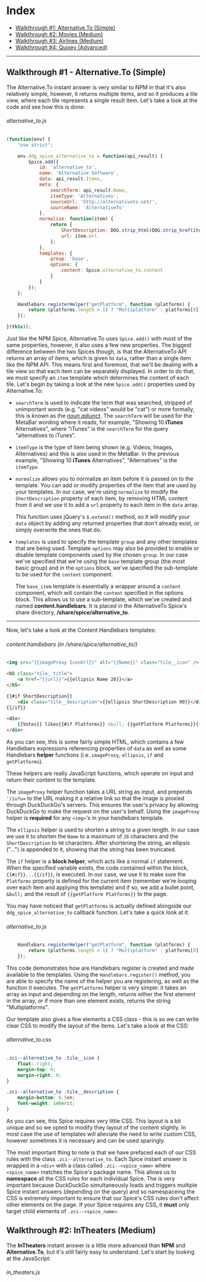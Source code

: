 # Index

- [Walkthrough #1: Alternative.To (Simple)](#walkthrough-1-alternativeto-simple)
- [Walkthrough #2: Movies (Medium)](#walkthrough-2-movies-medium)
- [Walkthrough #3: Airlines (Medium)](#walkthrough-3-airlines-medium)
- [Walkthrough #4: Quixey (Advanced)](#walkthrough-4-quixey-advanced)

------

## Walkthrough #1 - Alternative.To (Simple)

The Alternative.To instant answer is very similar to NPM in that it's also relatively simple, however, it returns multiple items, and so it produces a tile view, where each tile represents a single result item. Let's take a look at the code and see how this is done:

###### alternative_to.js

```javascript
(function(env) {
    "use strict";

    env.ddg_spice_alternative_to = function(api_result) {
        Spice.add({
            id: 'alternative_to',
            name: 'Alternative Software',
            data: api_result.Items,
            meta: {
                searchTerm: api_result.Name,
                itemType: 'Alternatives',
                sourceUrl: 'http://alternativeto.net/',
                sourceName: 'AlternativeTo'
            },
            normalize: function(item) {
                return {
                    ShortDescription: DDG.strip_html(DDG.strip_href(item.ShortDescription)),
                    url: item.Url
                };
            },
            templates: {
                group: 'base',
                options: {
                    content: Spice.alternative_to.content
                }
            }
        });
    };

    Handlebars.registerHelper("getPlatform", function (platforms) {
        return (platforms.length > 1) ? "Multiplatform" : platforms[0];
    });

}(this)); 
```

Just like the NPM Spice, Alternative.To uses `Spice.add()` with most of the same properties, however, it also uses a few new properties. The biggest difference between the two Spices though, is that the AlternativeTo API returns an array of items, which is given to `data`, rather than a single item like the NPM API. This means first and foremost, that we'll be dealing with a tile view so that each item can be separately displayed. In order to do that, we must specify an `item` template which determines the content of each tile. Let's begin by taking a look at the new `Spice.add()` properties used by Alternative.To:

- `searchTerm` is used to indicate the term that was searched, stripped of unimportant words (e.g. "cat videos" would be "cat") or more formally, this is known as the *[noun adjunct](https://en.wikipedia.org/wiki/Noun_adjunct)*. The `searchTerm` will be used for the MetaBar wording where it reads, for example, "Showing 10 **iTunes** Alternatives", where "iTunes" is the `searchTerm` for the query "alternatives to iTunes".

- `itemType` is the type of item being shown (e.g. Videos, Images, Alternatives) and this is also used in the MetaBar. In the previous example, "Showing 10 **iTunes** Alternatives", "Alternatives" is the `itemType`.

- `normalize` allows you to normalize an item before it is passed on to the template. You can add or modify properties of the item that are used by your templates. In our case, we're using `normalize` to modify the `ShortDescription` property of each item, by removing HTML content from it and we use it to add a `url` property to each item in the `data` array.

    This function uses jQuery's `$.extend()` method, so it will modify your `data` object by adding any returned properties that don't already exist, or simply overwrite the ones that do.

- `templates` is used to specify the template `group` and any other templates that are being used. Template `options` may also be provided to enable or disable template components used by the chosen `group`. In our case we've specified that we're using the `base` template group (the most basic group) and in the `options` block, we've specified the sub-template to be used for the `content` component.

    The `base_item` template is essentially a wrapper around a `content` component, which will contain the `content` specified in the options block. This allows us to use a sub-template, which we've created and named **content.handlebars**. It is placed in the AlternativeTo Spice's share directory, **/share/spice/alternative_to**.

------

Now, let's take a look at the Content Handlebars templates:

###### content.handlebars (in /share/spice/alternative_to/)

```html
<img src="{{imageProxy IconUrl}}" alt="{{Name}}" class="tile__icon" />

<h5 class="tile__title">
    <a href="{{url}}">{{ellipsis Name 26}}</a>
</h5>

{{#if ShortDescription}}
    <div class="tile__description">{{ellipsis ShortDescription 90}}</div>
{{/if}}

<div>
    {{Votes}} likes{{#if Platforms}} &bull; {{getPlatform Platforms}}{{/if}}
</div>
```

As you can see, this is some fairly simple HTML, which contains a few Handlebars expressions referencing properties of `data` as well as some Handlebars **helper** functions (i.e. `imageProxy`, `ellipsis`, `if` and `getPlatforms`).

These helpers are really JavaScript functions, which operate on input and return their content to the template.

The `imageProxy` helper function takes a URL string as input, and prepends `'/iu?u=` to the URL making it a relative link so that the image is proxied through DuckDuckGo's servers. This ensures the user's privacy by allowing DuckDuckGo to make the request on the user's behalf. Using the `imageProxy` helper is **required** for any `<img>`'s in your handlebars template.

The `ellipsis` helper is used to shorten a string to a given length. In our case we use it to shorten the `Name` to a maximum of `26` characters and the `ShortDescription` to `90` characters. After shortening the string, an ellipsis ("&hellip;") is appended to it, showing that the string has been truncated.

The `if` helper is a **block helper**, which acts like a normal `if` statement. When the specified variable exists, the code contained within the block, `{{#if}}...{{/if}}`, is executed. In our case, we use it to make sure the `Platforms` property is defined for the current item (remember we're looping over each item and applying this template) and if so, we add a bullet point, ` &bull; ` and the result of `{{getPlatform Platforms}}` to the page.

You may have noticed that `getPlatforms` is actually defined alongside our `ddg_spice_alternative_to` callback function. Let's take a quick look at it:

###### alternative_to.js

```javascript
    Handlebars.registerHelper("getPlatform", function (platforms) {
        return (platforms.length > 1) ? "Multiplatform" : platforms[0];
    });
```

This code demonstrates how are Handlebars register is created and made available to the templates. Using the `Handlebars.register()` method, you are able to specify the name of the helper you are registering, as well as the function it executes. The `getPlatforms` helper is very simple: it takes an array as input and depending on the length, returns either the first element in the array, or if more than one element exists, returns the string "Multiplatforms".

<!-- TODO: Remove this section, no CSS should be specified -->
Our template also gives a few elements a CSS class - this is so we can write clear CSS to modify the layout of the items. Let's take a look at the CSS:

###### alternative_to.css

```css
.zci--alternative_to .tile__icon {
    float: right;
    margin-top: 0;
    margin-right: 0;
}

.zci--alternative_to .tile__description {
    margin-bottom: 0.5em;
    font-weight: inherit;
}
```


As you can see, this Spice requires very little CSS. This layout is a bit unique and so we opted to modify they layout of the content slightly. In most case the use of templates will alleviate the need to write custom CSS, however sometimes it is necessary and can be used sparingly.

The most important thing to note is that we have prefaced each of our CSS rules with the class `.zci--alternative_to`. Each Spice instant answer is wrapped in a `<div>` with a class called `.zci--<spice_name>` where `<spice_name>` matches the Spice's package name. This allows us to **namespace** all the CSS rules for each individual Spice. The is very important because DuckDuckGo simultaneously loads and triggers multiple Spice instant answers (depending on the query) and so namespaceing the CSS is extremely important to ensure that our Spice's CSS rules don't affect other elements on the page. If your Spice requires any CSS, it **must** only target  child elements of `.zci--<spice_name>`.


## Walkthrough #2: InTheaters (Medium)

The **InTheaters** instant answer is a little more advanced than **NPM** and **Alternative.To**, but it's still fairly easy to understand. Let's start by looking at the JavaScript:

###### in_theaters.js

```javascript

```

<!--
    
We start by making sure that the `api_result` actually returned 1 or more results, if not we exit out, which will display nothing because no call has been made to `spice.add()`.

We then go on to define some functions used to determine which movie is the most relevant by taking into consideration the rating, release date and relevancy of the title, compared to the search terms. We won't go into the details of how the `score()` and `better()` functions are defined, but you'll notice that inside `better()` we use the function `DDG.isRelevant()`. This function takes as input a string and has an optional second input containing an array of strings. `DDG.isRelevant` can be used to compare the given string to the search terms and returns a `boolean` which lets us know if the input is considered "relevant" to the search terms. The optional 2nd input, the array of strings is called the **skip array** and it contains words which should be ignored when considering the relevancy of the search term and the input to `DDG.isRelevant`. In this case, we are using `DDG.isRelevant` to compare the title of the movies returned from the Rotten Tomatoes API to the user's search term. The skip array contains arbitrary words which are likely to be found in the query, that we assume aren't relevant to the title of the movie.

You'll also notice the use of `DDG_bestResult()`. This function takes as input a list of objects, and a comparator function. It then applies the comparator function, which takes two parameters, `currentbest` and `next` to each consecutive item in the input list. It assumes that the first item is the `currentbest`.

By this point we have either determined that there is a relevant movie to display, or we have found nothing to be relevant and have exited out. If we have a relevant movie, we then call `Spice.add()` as we would in any other Spice instant answer:

###### movie.js (continued)

```javascript
    Spice.render({
        data: result,
        source_name: 'Rotten Tomatoes',
        template_normal: "movie",
        template_small: "movie_small",
        force_no_fold: 1,
        source_url: result.links.alternate,
        header1: result.title + checkYear(result.year),
        image_url: result.posters.thumbnail.indexOf("poster_default.gif") === -1 ? result.posters.thumbnail : ""
    });
}
```

This is a fairly simple call to `Spice.add()`, but it slightly differs from other instant answers because it not only defines `template_normal`, the default template to be used, but it also defines `template_small` which is the template to be used when this instant answer is shown in a stacked state i.e., it is shown below another zero click result, but the content is minimal, preferably a single line of text.

Before looking at the implementation of the Handlebars helper functions, let's first take a look at the Movie Spice's Handlebars template to see how the helper functions are used:

###### movie.handlebars

```html
<div id="movie_data_box" {{#if hasContent}}class="half-width"{{/if}}>
    <div>
        {{#if ratings.critics_rating}}
            <span class="movie_data_item">{{ratings.critics_rating}}</span>
            <span class="movie_star_rating">{{{star_rating ratings.critics_score}}}</span>
            <div class="movie_data_description">
            ({{ratings.critics_score}}% critics,
             {{ratings.audience_score}}% audience approved)
            </div>
        {{else}}
            <span>No score yet...</span>
            <div class="movie_data_description">
                ({{ratings.audience_score}}% audience approved)
            </div>
        {{/if}}
    </div>

    <div><span class="movie_data_item">MPAA rating:</span>{{mpaa_rating}}</div>
    {{#if runtime}}
        <div><span class="movie_data_item">Running time:</span>{{runtime}} minutes</div>
    {{/if}}

    {{#if abridged_cast}}
        <div><span class="movie_data_item">Starring:</span>
            {{#concat abridged_cast sep=", " conj=" and "}}<a href="http://www.rottentomatoes.com/celebrity/{{id}}/">{{name}}</a>{{/concat}}.
        </div>
    {{/if}}
</div>

{{#if hasContent}}
    <span>
        {{#if synopsis}}
            {{condense synopsis maxlen="300"}}
        {{else}}
            {{condense critics_consensus maxlen="300"}}
        {{/if}}
    </span>
{{/if}}

```

In the template, we create a few `div`'s and reference properties of the context just like we did in **NPM** and **Alternative.To**. We also use a few more Handlebars helper functions, `{{#star_rating}}` and `{{#rating_adjective}}` which are defined in **movie.js** as well as `{{#concat}}` and `{{#condense}}`, which we've already discussed, and another block helper, `{{#if}}` (a default Handlebars helper) which should be self-explanatory. 

We use the `{{#if}}` helper to check if a variable exists in the current context and then adds the contents of its own block to the template when the input variable does exist. As well, the `{{if}}` block allows the use of the optional `{{else}}` block which lets you add alternate content to the template when the input variable does not exist.

Moving on, let's take a look at the implementation of `{{#star_rating}}`:
    
###### movie.js (continued) - star_rating helper

```javascript
/* star rating */
Handlebars.registerHelper("star_rating", function(score) {
    var r = (score / 20) - 1;
    var s = "";

    if (r > 0) {
        for (var i = 0; i < r; i++) {
            s += "&#9733;";
        }
    }

    if (s.length == 0) {
        s = "0 Stars";
    }

    return s;
});
```

As you can see this is a pretty simple function, it takes a number as input, and use that to calculate a star rating. Then creates a string of ASCII stars and returns it to the template which will then be rendered by the browser to show a star rating of the movie.

Now let's take a look at the implementation of `{{#rating_adjective}}`:

###### movie.js (continued) - rating_adjective helper

```javascript
/*
 * rating_adjective
 *
 * help make the description of the movie grammatically correct
 * used in reference to the rating of the movie, as in
 *   'an' R rated movie, or
 *   'a'  PG rated movie
 */
Handlebars.registerHelper("rating_adjective", function() {
    return (this.mpaa_rating === "R"
         || this.mpaa_rating === "NC-17"
         || this.mpaa_rating === "Unrated") ?  "an" :"a";
});
```

Again, this is a fairly simple function which simply returns either "a" or "an" based on the rating of the movie.

Now that you've seen a more advanced instant answer and understand how to use Handlebars helpers, let's look at another advanced instant answer example.

## Walkthrough #3 - Quixey (Advanced Carousel Instant Answer)

The Quixey instant answer is one of our more advanced carousel instant answers which uses a considerable amount of Handlebars helpers and similarly to the **Movie** instant answer has a relevancy checking component. Let's begin by taking a look at the Quixey instant answer's JavaScript:

###### quixey.js

```javascript
// spice callback function
function ddg_spice_quixey (api_result) {

    if (api_result.result_count == 0) return;

    var q = api_result.q.replace(/\s/g, '+');
    var relevants = getRelevants(api_result.results);

    if (!relevants) return;

    Spice.render({
        data: api_result,
        source_name: 'Quixey',
        source_url: 'https://www.quixey.com/search?q=' + q,
        header1: api_result.q + ' (App Search)',
        force_big_header: true,
        more_logo: "quixey_logo.png",
        spice_name: 'quixey',
        template_frame: "carousel",
        template_options: {
            template_item: "quixey",
            template_detail: "quixey_detail",
            items: relevants
        }
    });

```

Similarly to **Alternative.To**, the Quixey instant answer uses the carousel, and sets values for all the required carousel-specific properties. However, this instant answer also uses the `force_big_header` property to create a ZeroClick header and subsequently sets the value of the header text, `header1`. Also, the `more_logo` property is set, which allows a custom image to be used instead of the `source_name` text for the "More at" link.  

Similarly to the **Movie** instant answer, in the **Quixey** instant answer, we use the `getRelevants()` function (defined below in **Quixey.js**), which is used to check for relevant results before calling `Spice.add()`. We are required to get relevant results in this manner so that only the results we want included in the carousel are passed on to the **quixey.handlebars** template.

Moving on, let's take a look at the implementation of the `getRelevants()` helper:

###### quixey.js (continued) - getRelevants function

```javascript
// Check for relevant app results
function getRelevants (results) {
        
    var res,
        apps = [],
        backupApps = [],
        categories = /action|adventure|arcade|board|business|casino|design|developer tools|dice|education|educational|entertainment|family|finance|graphics|graphics and design|health and fitness|kids|lifestyle|medical|music|networking|news|photography|productivity|puzzle|racing|role playing|simulation|social networking|social|sports|strategy|travel|trivia|utilities|video|weather/i,
        skip_words = ["app", "apps", "application", "applications", "android", "droid", "google play store", "google play", "windows phone", "windows phone 8", "windows mobile", "blackberry", "apple app store", "apple app", "ipod touch", "ipod", "iphone", "ipad", "ios", "free", "search", "release", release date"];
        
    for (var i = 0; i < results.length; i++) {

        app = results[i];

        // check if this app result is relevant
        if (DDG.isRelevant(app.name.toLowerCase(), skip_words)) {
            apps.push(app);
        } else if (app.hasOwnProperty("short_desc") &&
                   DDG.isRelevant(app.short_desc.toLowerCase(), skip_words)) {
                        backupApps.push(app);
        } else if (app.custom.hasOwnProperty("category") &&
                   DDG.isRelevant(app.custom.category.toLowerCase(), skip_words)) {
                        backupApps.push(app);
        } else{
            continue;
        }
    }

    // Return highly relevant results
    if (apps.length > 0) {
        res = apps;
    }

    // Return mostly relevant results
    else if (backupApps.length > 0) {
        res = backupApps;
    }

    else {
        // No relevant results,
        // check if it was a categorical search
        // E.g."social apps for android"
        var q = DDG.get_query();
        res = q.match(categories) ? results : null;
    }
    return res;
});
```

We begin by defining the function and its input, `results` which is an array of apps. Then we define some variables, notable we define `skip_words`, which we will use later for a call to the `isRelevant()` function we discussed earlier. Then, we move onto a `for` loop which does the bulk of the work by iterating over every app in the `results` array and applies a series of `isRelevant()` checks to see if either the app name, short description or category are relevant to the search query. If the name is considered to be relevant we add it to the `apps` array which contains all the relevant app results. If the name isn't relevant but the description or category is, we add it to the `backupApps` array, because we might need them later. If none of those properties are considered relevant we simply exclude that app from the set of apps that will be displayed to the user.

After we've checked every app, we check to see if there were any relevant apps and if so, we show them to the user. Otherwise, we check our `backupApps` array to see if there were any apps who might be relevant and show those to the user. Failing that, we check if the search was for an app category and if so, we return all the results because the Quixey API is assumed to have relevant results. 

Before looking at the implementation of the remaining Quixey Handlebars helpers, let's look at the template to see how the helpers are used:

###### quixey.handlebars

```html
<p><img src="{{{icon_url}}}" /></p>
<span>{{{condense name maxlen="40"}}}</span>
```

This template is very simple, it creates an `<img>` tag, for the resulting app icon and a `<span>` tag for the app name. You may also notice that unlike **Alternative.To**, we placed the `<img>` tag inside `<p>` tags. We do this to automatically center and align the images, through the use of carousel specific CSS that we wrote, because the images aren't all the same size and would otherwise be misaligned. So, if the images for your instant answer aren't the same size, simply wrap them in `<p>` tags and the carousel will take care of the rest. If not, simply ignore the use of the `<p>` tags.

Now let's take a look at the Quixey `carousel_template_detail` template. This template is more advanced, but most of the content is basic HTML which is populated by various `api_result` properties and Handlebars helpers:

###### quixey\_detail.handlebars (continued)

```html
<div id="quixey_preview" style="width: 100%; height: 100%;" app="{{id}}">
    <div class="app_info">
        <a href="{{{url}}}" class="app_icon_anchor">
            <img src="{{{icon_url}}}" class="app_icon">
        </a>
        <div class="name_wrap">
            <a href="{{url}}" class="name" title="{{name}}">{{name}}</a>
```

Here we create the outer div that wraps the content in the detail area. Note the use of HTML ids and classes - this is to make the css more straightforward, modular and understandable.

###### quixey\_detail.handlebars (continued)

```html
            {{#if rating}}
                <div title="{{rating}}" class="rating">
                    {{#loop rating}}
                        <img src="{{quixey_star}}" class="star"></span>
                    {{/loop}}
                </div>
            {{/if}}
```

Here we use the `{{#if}}` block helper and nested inside that, we use our own `{{#loop}}` block helper (defined internally), which simply counts from 0 to the value of its input, each time applying the content of its own block. In this example, we use it to create a one or more star images to represent the app's rating.
 
###### quixey\_detail.handlebars (continued) 

```html
            <div class="price">{{pricerange}}</div>
            <div class="app_description">{{{short_desc}}}</div>
            <div id="details_{{id}}" class="app_details">
                <div class="app_editions">
                    {{#each editions}}
                        <div class="app_edition" title="{{name}} - Rating: {{rating}}">
                            <a href="{{{url}}}" class="app_platform">
                                {{#with this.platforms.[0]}}
                                <img src="{{platform_icon icon_url}}" class="platform_icon">
                                {{/with}}
                                {{platform_name}}
                                {{#if ../hasPricerange}}
                                     - {{price cents}}
                                {{/if}}
                            </a>
                        </div>
                    {{/each}}
                </div>
            </div>
        </div>
    </div>
    <div class="clear"></div>
</div>
```

Here, we create a few more `<div>`'s and then we use another block helper, `{{#each}}`, which takes an array as input, and iterates over each of the array's elements, using them as the context for the `{{#each}}` block. Nested within the `{{#each}]` helper, we also use the `#{{with}}` block helper, which takes a single object as input, and applies that object as the context for its block. One more interesting thing to note is the input we give to the `{{#if}}` block nested in our `{{#each}}` block. We use the `../` to reference the parent template's context.  

Now that we've seen the template and the helpers we're using, let's take a look at how they're all implemented:

###### quixey.js (continued) -  qprice function

```javascript
// format a price
// p is expected to be a number
function qprice(p) {
    if (p == 0) {    // == type coercion is ok here
        return "FREE";
    }
    
    return "$" + (p/100).toFixed(2).toString();
}
```

This is a simple function that formats a price. We don't register it as a helper because we don't need to use this function directly in our templates, however our helper functions do use this function `qprice()` function.

###### quixey.js (continued) -  price helper

```javascript
// template helper for price formatting
// {{price x}}
Handlebars.registerHelper("price", function(obj) {
    return qprice(obj);
});
```

This helper function is relatively simple, it takes a number as input, calls the `qprice()` function we just saw, and returns its output to the template. It essentially abstracts our `qprice()` function into a Handlebars helper. We do this because the next function we'll see also uses `qprice()` and it's simply easier to call it as a locally defined function, rather than register it as a helper and then use the `Handlebars.helpers` object to call the `qprice()` function.

###### quixey.js (continued) -  pricerange helper

```javascript
// template helper to format a price range
Handlebars.registerHelper("pricerange", function(obj) {
   
    if (!this.editions)
        return "";

    var low  = this.editions[0].cents;
    var high = this.editions[0].cents;
    var tmp, range, lowp, highp;

    for (var i in this.editions) {
        tmp = this.editions[i].cents;
        if (tmp < low) low = tmp;
        if (tmp > high) high = tmp;
    }

    lowp = qprice(low);

    if (high > low) {
       highp = qprice(high);
       range = lowp + " - " + highp;
       this.hasPricerange = true;
    } else {
        range = lowp;
    }
   
    return range;
});
```

This function is a little more complex, it takes an object as input, iterates over the objects keys, and records the highest and lowest prices for the app. Then, it verifies that the range has different high and low values. If not, it simply returns the low price, formatted using our `qprice()` function. Otherwise, it creates a string indicating the range and formats the values with `qprice()`.

###### quixey.js (continued) -  platform\_icons helper

```javascript
// template helper to replace iphone and ipod icons with
// smaller 'Apple' icons
Handlebars.registerHelper("platform_icon", function(icon_url) {
    if (this.id === 2004 || this.id === 2015) {
        return "https://icons.duckduckgo.com/i/itunes.apple.com.ico";
    }

    return "/iu/?u=" + icon_url + "&f=1";
});
```

Another very simple helper function, the `platform_icon()` function simply checks if its input is equal to `2005` or `2015` and if so returns a special url for the platform icon. If not, it returns the original icon url but adds our proxy redirect, `/iu/?u=` as previously discussed.

###### quixey.js (continued) -  platform\_name helper

```javascript
// template helper that returns and unifies platform names
Handlebars.registerHelper("platform_name", function() {
    var name;
    var platforms = this.platforms;

    name = platforms[0].name;

    if (platforms.length > 1) {
        switch (platforms[0].name) {
            case "iPhone" :
            case "iPad" :
                name = "iOS";
                break;

            case "Blackberry":
            case "Blackberry 10":
                name = "Blackberry";
                break;
        }
    }

    return name;
});
```

This helper is also quite simple, it is used to return a platform name and sometimes also unifies the platform name when multiple platforms exist for an app. If the app is available for both 'iPhone' and 'iPad', the `switch()` will catch this and indicate the app is available for "iOS".

###### quixey.js (continued) -  quixey\_star helper

```javascript
// template helper to give url for star icon
Handlebars.registerHelper("quixey_star", function() {
    return DDG.get_asset_path("quixey", "star.png").replace("//", "/");
});
```

This helper is also very simple, but it is important because it uses the `DDG.get_asset_path()` function which returns the URI for an asset stored in an instant answer's share folder. This is necessary because Spice instant answers and their content are versioned internally. So the URI returned by this function will contain the proper version number, which is required to access any assets.

## Walkthrough #4 - Dictionary (More Advanced Instant Answer)

The dictionary instant answer is a more advanced instant answer than the previous examples, because it requires multiple endpoints (which means it has multiple perl modules -`.pm` files) in order to function properly. You will notice the `definition` endpoint is a sub-directory of the `dictionary` directory: `zeroclickinfo-spice/share/spice/dictionary/definition/`. In the case of the **Dictionary** instant answer, its Perl modules work together as one instant answer, however if the other endpoints worked separately from the `definition` endpoint, such as they do in the **[Last.FM](https://github.com/duckduckgo/zeroclickinfo-spice/tree/spice2/share/spice/lastfm)** instant answer, they would each have their own sub-directories and would also each have their own respective JavaScript, Handlebars and CSS files. 

To begin, let's look at the first callback function definition in the Dictionary JavaScript:

###### dictionary\_definition.js

```javascript
// Description:
// Shows the definition of a word.
//
// Dependencies:
// Requires SoundManager2.
//
// Commands:
// define dictionary - gives the definition of the word "dictionary."
//
// Notes:
// ddg_spice_dictionary_definition - gets the definitions of a given word (e.g. noun. A sound or a combination of sounds).
// ddg_spice_dictionary_pronunciation - gets the pronunciation of a word (e.g. wûrd).
// ddg_spice_dictionary_audio - gets the audio file.
// ddg_spice_dictionary_reference - handles plural words. (Improve on this in the future.)
```

The comments at the beginning of the file explain what the various callbacks are for. Each of these callback functions is connected to a different endpoint, meaning they each belong to a different Perl module. As you can see, the name of each callback correlates to the name of the perl module. So `dictionary_definition()` is the callback for `DDG::Spice::Dictionary::Definition`, likewise `dictionary_audio` is for `DDG::Spice::Dictionary::Audio`, etc.

Each of these endpoints are used to make different API calls (either to a different endpoint or possibly even a different API altogether), which can only be done by creating a different Perl module for each endpoint. We can make these endpoints work together for a given instant answer by using the jQuery `getScript()` function which makes an AJAX call to a given endpoint, which results in a call to that endpoint's callback function. This function needs to be defined before it is called, so the Dictionary instant answer defines all **four** callback functions in **dictionary\_definition.js**

Moving on, let's take a look at the implementation of the `Spice.add()` call and the `dictionary_definition()`  callback:

###### dictionary\_definition.js (continued) - dictionary_definition callback

```javascript
// Dictionary::Definition will call this function.
// This function gets the definition of a word.
function ddg_spice_dictionary_definition (api_result) {
    "use strict";
    var path = "/js/spice/dictionary";

    // We moved Spice.render to a function because we're choosing between two contexts.
    var render = function(context, word, otherWord) {
        Spice.render({
            data              : context,
            header1           : "Definition (Wordnik)",
            force_big_header  : true,
            source_name       : "Wordnik",
            source_url        : "http://www.wordnik.com/words/" + word,
            template_normal   : "dictionary_definition"
        });

        // Do not add hyphenation when we're asking for two words.
        // If we don't have this, we'd have results such as "black• hole".
        if(!word.match(/\s/)) {
            $.getScript(path + "/hyphenation/" + word);
        }

        // Call the Wordnik API to display the pronunciation text and the audio.
        $.getScript(path + "/pronunciation/" + otherWord);
        $.getScript(path + "/audio/" + otherWord);
    };
```

We begin by wrapping the `Spice.add()` call in a function which also does a little extra work. Specifically after rendering the result it calls the Wordnik API, this time using two different API endpoints. The first gets the pronunciation text, the second gets the audio file for the pronunciation of the word. As mentioned, these endpoints are used to work together as one instant answer, so, using the returns from the separate API calls, we construct one dictionary instant answer result which contains the word definition, the pronunciation text and the audio recording of the pronunciation.

The reason for wrapping the `Spice.add()` call in a function is because we need to be able to call our `render()` function from both the `dictionary_definition()` callback as well as the `dictionary_reference()` callback, as you will see below:

###### dictionary\_definition.js (continued) - dictionary_definition callback

```javascript
    // Expose the render function.
    ddg_spice_dictionary_definition.render = render;

    // Prevent jQuery from appending "_={timestamp}" in our url when we use $.getScript.
    // If cache was set to false, it would be calling /js/spice/dictionary/definition/hello?_=12345
    // and that's something that we don't want.
    $.ajaxSetup({
        cache: true
    });

    // Check if we have results we need.
    if (api_result && api_result.length > 0) {

        // Wait, before we display the instant answer, let's check if it's a plural
        // such as the word "cacti."
        var singular = api_result[0].text.match(/^(?:A )?plural (?:form )?of <xref>([^<]+)<\/xref>/i);

        // If the word is plural, then we should load the definition of the word
        // in singular form. The definition of the singular word is usually more helpful.
        if(api_result.length === 1 && singular) {
            ddg_spice_dictionary_definition.pluralOf = api_result[0].word;
            $.getScript(path + "/reference/" + singular[1]);
        } else {
            // Render the instant answer if everything is fine.
            render(api_result, api_result[0].word, api_result[0].word);
        }
    }
};
```

After defining the `render()` function we give the function a `render` property, `ddg_spice_dictionary_definition.render = render;` (so we can access the `render()` function from other callbacks) and then move on to check if we actually have any definition results returned from the API. If so, we then check if the queried word is a plural word and if so, make another API call for the singular version of the queried word. This call, `$.getScript(path + "/reference/" + singular[1]);` will result in calling the `dictionary_reference()` callback which eventually calls our `render()` function to show our Spice result on the page. If the word is not a plural, we instead immediately call the `render()` function and display our result.

**\*\*Note:** More info on the jQuery `$.getScript()` method is available [here](http://api.jquery.com/jQuery.getScript/).

###### dictionary\_definition.js (continued) - dictionary_reference callback

```javascript
// Dictionary::Reference will call this function.
// This is the part where we load the definition of the
// singular form of the word.
function ddg_spice_dictionary_reference (api_result) {
    "use strict";

    var render = ddg_spice_dictionary_definition.render;

    if(api_result && api_result.length > 0) {
        var word = api_result[0].word;

        // We're doing this because we want to say:
        // "Cacti is the plural form of cactus."
        api_result[0].pluralOf = word;
        api_result[0].word = ddg_spice_dictionary_definition.pluralOf;

        // Render the instant answer.
        render(api_result, api_result[0].word, word);
    }
};
```

In this relatively simple callback, we begin by using the previously defined render property of the `dictionary_definition()` function to give this callback access to the `render()` function we defined at the beginning of `quixey.js`. Then we confirm that this callback's `api_result` actually received the singular form of the originally searched query. If so, we add the singular and plural form of the word to our `api_result` object so we can check for and use them later in our Handlebars template.

###### dictionary\_definition.js (continued) - dictionary_hyphenation callback

```javascript
// Dictionary::Hyphenation will call this function.
// We want to add hyphenation to the word, e.g., hello -> hel•lo.
function ddg_spice_dictionary_hyphenation (api_result) {
    "use strict";

    var result = [];
    if(api_result && api_result.length > 0) {
        for(var i = 0; i < api_result.length; i += 1) {
            result.push(api_result[i].text);
        }
        // Replace the, rather lame, non-hyphenated version of the word.
        $("#hyphenation").html(result.join("•"));
    }
};
```

This callback is also fairly simple. If the API returns a result for the hyphenated version of the word, we loop over the response to get the various parts of the word, then join them with the dot character "•", and inject the text into the HTML of the **#hyphenation** `<div>` using jQuery.

###### dictionary\_definition.js (continued) - dictionary_pronunciation callback

```javascript
// Dictionary::Pronunciation will call this function.
// It displays the text that tells you how to pronounce a word.
function ddg_spice_dictionary_pronunciation (api_result) {
    "use strict";

    if(api_result && api_result.length > 0 && api_result[0].rawType === "ahd-legacy") {
        $("#pronunciation").html(api_result[0].raw);
    }
};
```

Similarly to the `dictionary_hyphenation()` callback, this callback receives a phonetic spelling of the queried word and injects it into the Spice result by using jQuery as well to modify the HTML of the **#pronunciation** `<div>`.
 
###### dictionary\_definition.js (continued) - dictionary_audio callback

```javascript
// Dictionary::Audio will call this function.
// It gets the link to an audio file.
function ddg_spice_dictionary_audio (api_result) {
    "use strict";

    var isFailed = false;
    var url = "";
    var icon = $("#play-button");

    // Sets the icon to play.
    var resetIcon = function() {
        icon.removeClass("widget-button-press");
    };

    // Sets the icon to stop.
    var pressIcon = function() {
        icon.addClass("widget-button-press");
    };
```

This callback begins by defining a few simple functions and some variables to used below. Again, jQuery is used to modify the DOM as needed in this callback.  

```javascript
    // Check if we got anything from Wordnik.
    if(api_result && api_result.length > 0) {
        icon.html("▶");
        icon.removeClass("widget-disappear");

        // Load the icon immediately if we know that the url exists.
        resetIcon();

        // Find the audio url that was created by Macmillan (it usually sounds better).
        for(var i = 0; i < api_result.length; i += 1) {
            if(api_result[i].createdBy === "macmillan" && url === "") {
                url = api_result[i].fileUrl;
            }
        }

        // If we don't find Macmillan, we use the first one.
        if(url === "") {
            url = api_result[0].fileUrl;
        }
    } else {
        return;
    }
```

The callback then verifies the API returned a pronunciation of the queried word and if so, injects a play icon, "▶" into the **#play-button** `<button>` and grabs the url for the audio file from the API response.

```javascript
    // Load the sound and set the icon.
    var isLoaded = false;
    var loadSound = function() {
        // Set the sound file.
        var sound = soundManager.createSound({
            id: "dictionary-sound",
            url: "/audio/?u=" + url,
            onfinish: function() {
                resetIcon();
                soundManager.stopAll();
            },
            ontimeout: function() {
                isFailed = true;
                resetIcon();
            },
            whileplaying: function() {
                // We add this just in case onfinish doesn't fire.
                if(this.position === this.durationEstimate) {
                    resetIcon();
                    soundManager.stopAll();
                }
            }
        });

        sound.load();
        isLoaded = true;
    };
```

Here, we define a function, `loadSound()` that uses the [**SoundManager**](http://www.schillmania.com/projects/soundmanager2/) JavaScript library to load the audio file and also allows us to easily control the playing of the audio. An important piece of this `loadSound()` function is the use of our audio proxy: `url: "/audio/?u=" + url`. Similarly to any images used in a instant answer, any audio files must also be proxied through DuckDuckGo to ensure our users' privacy.

**\*\*Note:** The use of the SoundManager library for this instant answer shouldn't be taken lightly. We chose to use a JavaScript library to ensure cross-browser compatibility but the use of 3rd party libraries is not something we advocate, however since this was an internally written instant answer, we decided to use the SoundManager library for this instant answer as well as all others which utilize audio (e.g. [Forvo](https://duckduckgo.com/?q=pronounce+awesome)).

```javascript
    // Initialize the soundManager object.
    var soundSetup = function() {
        window.soundManager = new SoundManager();
        soundManager.url = "/soundmanager2/swf/";
        soundManager.flashVersion = 9;
        soundManager.useFlashBlock = false;
        soundManager.useHTML5Audio = false;
        soundManager.useFastPolling = true;
        soundManager.useHighPerformance = true;
        soundManager.multiShotEvents = true;
        soundManager.ontimeout(function() {
            isFailed = true;
            resetIcon();
        });
        soundManager.beginDelayedInit();
        soundManager.onready(loadSound);
    };
```

As the comment explains, this function is used to initialize SoundManager so we can then use it to control the audio on the page.

```javascript
    // Play the sound when the icon is clicked. Do not let the user play
    // without window.soundManager.
    icon.click(function() {
        if(isFailed) {
            pressIcon();
            setTimeout(resetIcon, 1000);
        } else if(!icon.hasClass("widget-button-press") && isLoaded) {
            pressIcon();
            soundManager.play("dictionary-sound");
        }
    });
```

Here we define a click handler function using jQuery. Based on the state of the sound widget, `isFailed`, the handler either 

```javascript
    // Check if soundManager was already loaded. If not, we should load it.
    // See http://www.schillmania.com/projects/soundmanager2/demo/template/sm2_defer-example.html
    if(!window.soundManager) {
        window.SM2_DEFER = true;
        $.getScript("/soundmanager2/script/soundmanager2-nodebug-jsmin.js", soundSetup);
    } else {
        isLoaded = true;
    }
};
```

Now that we've seen how all the API callback functions are implemented, let's take a look at the Handlebars to see what helpers are used and how the display is built:

```html
<div>
    <b id="hyphenation">{{this.[0].word}}</b>
    {{#if this.[0].pluralOf}}
        <span> is the plural form of {{this.[0].pluralOf}}</span>
    {{/if}}
    <span id="pronunciation"></span>
    <button id="play-button" class="widget-button widget-disappear"></button>
</div>
{{#each this}}
    <div class="definition">
        <i>{{part partOfSpeech}}</i>
        <span>{{{format text}}}</span>
    </div>
{{/each}}
```

As you can see, the template and layout for the dictionary Spice are relatively simple. We begin by placing the term to be defined in a `<b>` tag. As you can see, to access the element from the context, we need to use a special array notation: `this.[0].word`, where the `[0]` indicates the first element in the array.

We then check if the `this.[0].pluralOf` variable has been set. As you may recall, we set this variable in the `dictionary_reference()` callback function, after checking in the `dictionary_definition()` callback if the queried term is a plural. If the `pluralOf` variable has been set we then create a `<span>` tag and for a sentence to indicate which word the queried word is a plural of.

Then the template creates two empty elements, a `<span>` tag to contain the phonetic spelling, which may or may not be populated by our `dictionary_pronunciation()` callback, depending on whether or not the API has a phonetic spelling for the queried word. Similarly we create an empty `<button>` tag to play an audio recording of the word pronunciation which is potentially populated by the `dictionary_audio()` callback, again if the API has an audio file for the queried word's pronunciation.

The template then uses a Handlebars `{{#each}}` helper to iterate over the context (because it is an array in this case, not an object) and for each element creates a snippet of text indicating the usage of the term (e.g. noun, verb) and provides the definition of the term. This `{{#each}}` helper also uses two Handlebars helpers defined in **dictionary\_definition.js**, `{{part}}` and `{{format}}`. Let's take a look at how they're implemented:

###### dictionary\_definition.js (continued) - part helper

```javascript
// We should shorten the part of speech before displaying the definition.
Handlebars.registerHelper("part", function(text) {
    "use strict";

    var part_of_speech = {
        "interjection": "interj.",
        "noun": "n.",
        "verb-intransitive": "v.",
        "verb-transitive": "v.",
        "adjective": "adj.",
        "adverb": "adv.",
        "verb": "v.",
        "pronoun": "pro.",
        "conjunction": "conj.",
        "preposition": "prep.",
        "auxiliary-verb": "v.",
        "undefined": "",
        "noun-plural": "n.",
        "abbreviation": "abbr.",
        "proper-noun": "n."
    };

    return part_of_speech[text] || text;
});
```

As the comment explains, this simple helper function is used to shorten the "part of speech" word returned by the API.

###### dictionary\_definition.js (continued) - format helper

```javascript
// Make sure we replace xref to an anchor tag.
// <xref> comes from the Wordnik API.
Handlebars.registerHelper("format", function(text) {
    "use strict";

    // Replace the xref tag with an anchor tag.
    text = text.replace(/<xref>([^<]+)<\/xref>/g,
                "<a class='reference' href='https://www.wordnik.com/words/$1'>$1</a>");

    return text;
});
```

This helper is used to create hyperlinks within the word definition text. The Wordnik API we are using for this instant answer provides definitions which often contain words or phrases that are wrapped in `<xref>` tags indicating that Wordnik also has a definition for that word or phrase. This helper is used to replace the `<xref>` tags with `<a>` tags that link to a search for that particular word on **Wordnik.com**.

Now that we have seen the Handlebars template and all looked over all the JavaScript related to the dictionary instant answer, let's take a look at the CSS used to style the display of the result:

###### dictionary_definition.css

```css
#spice_dictionary_definition .widget-button {
    background: #eee; /* Old browsers */
    background: #eee -moz-linear-gradient(top, rgba(255,255,255,.1) 0%, rgba(0,0,0,.1) 100%); /* FF3.6+ */
    background: #eee -webkit-gradient(linear, left top, left bottom, color-stop(0%,rgba(255,255,255,.1)), color-stop(100%,rgba(0,0,0,.1))); /* Chrome,Safari4+ */
    background: #eee -webkit-linear-gradient(top, rgba(255,255,255,.1) 0%,rgba(0,0,0,.1) 100%); /* Chrome10+,Safari5.1+ */
    background: #eee -o-linear-gradient(top, rgba(255,255,255,.1) 0%,rgba(0,0,0,.1) 100%); /* Opera11.10+ */
    background: #eee -ms-linear-gradient(top, rgba(255,255,255,.1) 0%,rgba(0,0,0,.1) 100%); /* IE10+ */
    background: #eee linear-gradient(top, rgba(255,255,255,.1) 0%,rgba(0,0,0,.1) 100%); /* W3C */

    border-left: 1px solid #ccc;
    border-right: 0;
    border-top: 0;
    border-bottom: 0;

    -webkit-border-radius: 4px;
    -moz-border-radius: 4px;
    border-radius: 4px;

    color: #444;
    display: inline-block;
    font-size: 11px;
    font-weight: bold;
    text-decoration: none;
    text-shadow: 0 1px rgba(255, 255, 255, .75);
    cursor: pointer;
    line-height: normal;
    padding: 2px 5px;
    vertical-align: text-bottom;
}

#spice_dictionary_definition .widget-button-press {
    border-color: #666;
    background: #ccc; /* Old browsers */
    background: #ccc -moz-linear-gradient(top, rgba(255,255,255,.25) 0%, rgba(10,10,10,.4) 100%); /* FF3.6+ */
    background: #ccc -webkit-gradient(linear, left top, left bottom, color-stop(0%,rgba(255,255,255,.25)), color-stop(100%,rgba(10,10,10,.4))); /* Chrome,Safari4+ */
    background: #ccc -webkit-linear-gradient(top, rgba(255,255,255,.25) 0%,rgba(10,10,10,.4) 100%); /* Chrome10+,Safari5.1+ */
    background: #ccc -o-linear-gradient(top, rgba(255,255,255,.25) 0%,rgba(10,10,10,.4) 100%); /* Opera11.10+ */
    background: #ccc -ms-linear-gradient(top, rgba(255,255,255,.25) 0%,rgba(10,10,10,.4) 100%); /* IE10+ */
    background: #ccc linear-gradient(top, rgba(255,255,255,.25) 0%,rgba(10,10,10,.4) 100%); /* W3C */ }


    /* Fix for odd Mozilla border & padding issues */
    button::-moz-focus-inner,
    input::-moz-focus-inner {
    border: 0;
    padding: 0;
}

#spice_dictionary_definition .widget-disappear {
  display: none;
}

#spice_dictionary_definition #play-icon {
  line-height: normal;
}

#spice_dictionary_definition .definition em {
    font-style: italic;
}
```
Most of the above CSS has actually been borrowed from the [Skeleton](http://getskeleton.com) framework, to recreate their button styling. Understanding that particular CSS isn't very important here, however what is important to understand is that we have targeted every CSS rule to only apply to elements found within the element with an ID of **#spice\_dictionary\_definition**. Every spice instant answer is automatically wrapped in a div with an ID of "#spice_spiceCallbackName". This allows you to force any/all CSS to only apply to the elements on the page related to the Spice instant answer.

As you can see, most of this CSS is specific to the `.widget-button` class and is used to style the look of the play button. Also its worth mentioning that this particular CSS has been written to be very cross-browser compatible as you can see by the comments which indicate the browsers each line has been written for.

As you can see, the Dictionary instant answer is one of the most involved Spice instant answers we have due to its use of multiple endpoints and their respective callback functions. Most instant answers however shouldn't need to be so complex in order to function, so we greatly prefer that instant answers are built as simple and straightforward as possible.
 -->